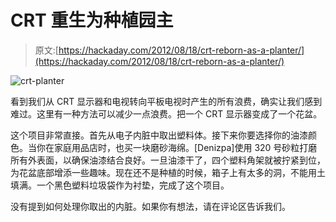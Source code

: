 # CRT 重生为种植园主

> 原文:[https://hackaday.com/2012/08/18/crt-reborn-as-a-planter/](https://hackaday.com/2012/08/18/crt-reborn-as-a-planter/)

![](../Images/d95b96852653561169289c145b5c7b38.png "crt-planter")

看到我们从 CRT 显示器和电视转向平板电视时产生的所有浪费，确实让我们感到难过。这里有一种方法可以减少一点浪费。把一个 CRT 显示器变成了一个花盆。

这个项目非常直接。首先从电子内脏中取出塑料体。接下来你要选择你的油漆颜色。当你在家庭用品店时，也买一块磨砂海绵。[Denizpa]使用 320 号砂粒打磨所有外表面，以确保油漆结合良好。一旦油漆干了，四个塑料角架就被拧紧到位，为花盆底部增添一些趣味。现在还不是种植的时候，箱子上有太多的洞，不能用土填满。一个黑色塑料垃圾袋作为衬垫，完成了这个项目。

没有提到如何处理你取出的内脏。如果你有想法，请在评论区告诉我们。